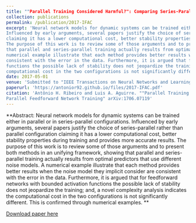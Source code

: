 ```yaml
---
title: ""Parallel Training Considered Harmful?": Comparing Series-Parallel and Parallel Feedforward Network Training"
collection: publications
permalink: /publication/2017-IFAC
excerpt: 'Neural network models for dynamic systems can be trained either in parallel or in series-parallel configurations.
Influenced by early arguments, several papers justify the choice of series-parallel rather than parallel configuration 
claiming it has a lower computational cost, better stability properties during training and provides more accurate results. 
The purpose of this work is to review some of those arguments and to present both methods in an unifying framework, showing 
that parallel and series-parallel training actually results from optimal predictors that use different noise models. A 
numerical example illustrate that each method provides better results when the noise model they implicit consider are 
consistent with the error in the data. Furthermore, it is argued that for feedforward networks with bounded activation 
functions the possible lack of stability does not jeopardize the training; and, a novel complexity analysis indicates the 
computational cost in the two configurations is not significantly different. This is confirmed through numerical examples.'
date: 2017-05-01
venue: 'Submitted to "IEEE Transactions on Neural Networks and Learning Systems"'
paperurl: 'https://antonior92.github.io/files/2017-IFAC.pdf'
citation: 'Antônio H. Ribeiro and Luis A. Aguirre. ""Parallel Training Considered Harmful?": Comparing Series-Parallel and 
Parallel Feedforward Network Training" arXiv:1706.07119'
---
```


**Abstract: Neural network models for dynamic systems can be trained either in parallel or in series-parallel configurations.
Influenced by early arguments, several papers justify the choice of series-parallel rather than parallel configuration 
claiming it has a lower computational cost, better stability properties during training and provides more accurate results. 
The purpose of this work is to review some of those arguments and to present both methods in an unifying framework, showing 
that parallel and series-parallel training actually results from optimal predictors that use different noise models. A 
numerical example illustrate that each method provides better results when the noise model they implicit consider are 
consistent with the error in the data. Furthermore, it is argued that for feedforward networks with bounded activation 
functions the possible lack of stability does not jeopardize the training; and, a novel complexity analysis indicates the 
computational cost in the two configurations is not significantly different. This is confirmed through numerical examples. **

[Download paper here](https://arxiv.org/abs/1706.07119v1)
